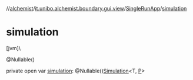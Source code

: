 //[alchemist](../../../index.md)/[it.unibo.alchemist.boundary.gui.view](../index.md)/[SingleRunApp](index.md)/[simulation](simulation.md)

# simulation

[jvm]\

@Nullable()

private open var [simulation](simulation.md): @Nullable()[Simulation](../../it.unibo.alchemist.core.interfaces/-simulation/index.md)<T, [P](../../it.unibo.alchemist.boundary.monitor/-f-x-step-monitor/index.md)>
